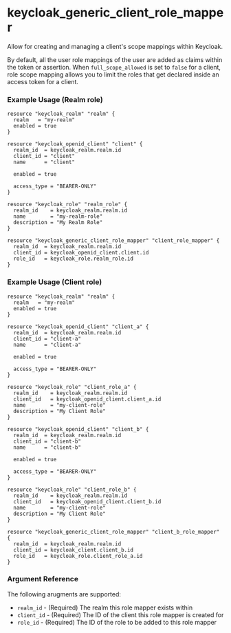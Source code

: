 # keycloak_generic_client_role_mapper

Allow for creating and managing a client's scope mappings within Keycloak.

By default, all the user role mappings of the user are added as claims within
the token or assertion. When `full_scope_allowed` is set to `false` for a
client, role scope mapping allows you to limit the roles that get declared
inside an access token for a client.

### Example Usage (Realm role)

```hcl
resource "keycloak_realm" "realm" {
  realm   = "my-realm"
  enabled = true
}

resource "keycloak_openid_client" "client" {
  realm_id  = keycloak_realm.realm.id
  client_id = "client"
  name      = "client"

  enabled = true

  access_type = "BEARER-ONLY"
}

resource "keycloak_role" "realm_role" {
  realm_id    = keycloak_realm.realm.id
  name        = "my-realm-role"
  description = "My Realm Role"
}

resource "keycloak_generic_client_role_mapper" "client_role_mapper" {
  realm_id  = keycloak_realm.realm.id
  client_id = keycloak_openid_client.client.id
  role_id   = keycloak_role.realm_role.id
}
```

### Example Usage (Client role)


```hcl
resource "keycloak_realm" "realm" {
  realm   = "my-realm"
  enabled = true
}

resource "keycloak_openid_client" "client_a" {
  realm_id  = keycloak_realm.realm.id
  client_id = "client-a"
  name      = "client-a"

  enabled = true

  access_type = "BEARER-ONLY"
}

resource "keycloak_role" "client_role_a" {
  realm_id    = keycloak_realm.realm.id
  client_id   = keycloak_openid_client.client_a.id
  name        = "my-client-role"
  description = "My Client Role"
}

resource "keycloak_openid_client" "client_b" {
  realm_id  = keycloak_realm.realm.id
  client_id = "client-b"
  name      = "client-b"

  enabled = true

  access_type = "BEARER-ONLY"
}

resource "keycloak_role" "client_role_b" {
  realm_id    = keycloak_realm.realm.id
  client_id   = keycloak_openid_client.client_b.id
  name        = "my-client-role"
  description = "My Client Role"
}

resource "keycloak_generic_client_role_mapper" "client_b_role_mapper" {
  realm_id  = keycloak_realm.realm.id
  client_id = keycloak_client.client_b.id
  role_id   = keycloak_role.client_role_a.id
}
```

### Argument Reference

The following arugments are supported:

- `realm_id` - (Required) The realm this role mapper exists within
- `client_id` - (Required) The ID of the client this role mapper is created for
- `role_id` - (Required) The ID of the role to be added to this role mapper

